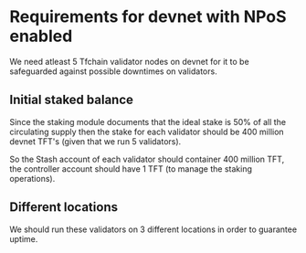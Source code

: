 # Requirements for devnet with NPoS enabled

We need atleast 5 Tfchain validator nodes on devnet for it to be safeguarded against possible downtimes on validators.

## Initial staked balance

Since the staking module documents that the ideal stake is 50% of all the circulating supply then the stake for each validator should be 400 million devnet TFT's (given that we run 5 validators).

So the Stash account of each validator should container 400 million TFT, the controller account should have 1 TFT (to manage the staking operations).

## Different locations

We should run these validators on 3 different locations in order to guarantee uptime.